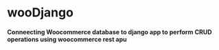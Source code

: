 # wooDjango

#### Conneecting Woocommerce database to django app to perform CRUD operations using woocommerce rest apu
